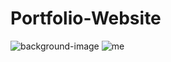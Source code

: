 # Portfolio-Website

![background-image](https://user-images.githubusercontent.com/61661064/116078190-97fa4a80-a696-11eb-93be-f09261d82412.jpg)
![me](https://user-images.githubusercontent.com/61661064/116078205-9cbefe80-a696-11eb-8c4e-96b8f125ddb4.jpg)
